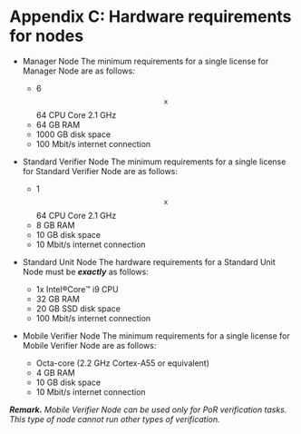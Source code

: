 # Appendix C: Hardware requirements for nodes

* Manager Node
The minimum requirements for a single license for Manager Node are as follows:
  * 6 $$\texttt{x}$$64 CPU Core 2.1 GHz
  * 64 GB RAM
  * 1000 GB disk space
  * 100 Mbit/s internet connection

* Standard Verifier Node
The minimum requirements for a single license for Standard Verifier Node are as follows:
   * 1 $$\texttt{x}$$64 CPU Core 2.1 GHz
   * 8 GB RAM
   * 10 GB disk space
   * 10 Mbit/s internet connection

 * Standard Unit Node
The hardware requirements for a Standard Unit Node must be _**exactly**_ as follows:
   * 1x Intel:registered:Core:tm: i9 CPU
   * 32 GB RAM
   * 20 GB SSD disk space
   * 100 Mbit/s internet connection


 * Mobile Verifier Node
The minimum requirements for a single license for Mobile Verifier Node are as follows:
    * Octa-core (2.2 GHz Cortex-A55 or equivalent) 
    * 4 GB RAM
    * 10 GB disk space
    * 10 Mbit/s internet connection

_**Remark.**_ _Mobile Verifier Node can be used only for PoR verification tasks. This type of node cannot run other types of verification._